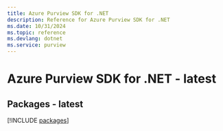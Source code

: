```yaml
---
title: Azure Purview SDK for .NET
description: Reference for Azure Purview SDK for .NET
ms.date: 10/31/2024
ms.topic: reference
ms.devlang: dotnet
ms.service: purview
---
```

# Azure Purview SDK for .NET - latest
## Packages - latest
[!INCLUDE [packages](purview-index.md)]